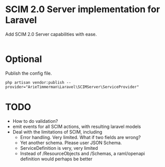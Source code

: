 
# SCIM 2.0 Server implementation for Laravel

Add SCIM 2.0 Server capabilities with ease.

~~~

~~~

# Optional


Publish the config file.

~~~
php artisan vendor:publish --provider="ArieTimmerman\Laravel\SCIMServer\ServiceProvider"
~~~

# TODO

* How to do validation?
* emit events for all SCIM actions, with resulting laravel models
* Deal with the limitations of SCIM, including
	* Error handling. Very limited. What if two fields are wrong?
	* Yet another schema. Please user JSON Schema.
	* ServiceDefinition is very, very limited
	* Instead of /ResourceObjects and /Schemas, a raml/openapi definition would perhaps be better

